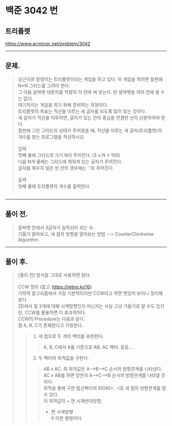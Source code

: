 # 백준 3042 번

## 트리플렛
https://www.acmicpc.net/problem/3042
___
## 문제.
> 상근이와 창영이는 트리플렛이라는 게임을 하고 있다. 이 게임을 하려면 칠판에 N*N 그리드를 그려야 한다. </br>
> 그 다음 알파벳 대문자를 적절히 각 칸에 써 넣는다. 한 알파벳을 여러 칸에 쓸 수는 없다.</br>
> 여기까지는 게임을 하기 위해 준비하는 과정이다. </br>
> 트리플렛의 목표는 직선을 이루는 세 글자를 되도록 많이 찾는 것이다. </br>
> 세 글자가 직선을 이루려면, 글자가 있는 칸의 중심을 연결한 선이 선분이어야 한다.</br>
> 칠판에 그린 그리드의 상태가 주어졌을 때, 직선을 이루는 세 글자(트리플렛)의 개수를 찾는 프로그램을 작성하시오.</br></br>
> 입력</br>
> 첫째 줄에 그리드의 크기 N이 주어진다. (3 ≤ N ≤ 100)</br>
> 다음 N개 줄에는 그리드에 채워져 있는 글자가 주어진다. </br>
> 글자를 채우지 않은 빈 칸의 경우에는 '.'로 주어진다.</br></br>
> 출력</br>
> 첫째 줄에 트리플렛의 개수를 출력한다.</br></br>
___
## 풀이 전.
> 알파벳 안에서 3글자가 일직선이 되는 수.</br>
> 기울기 알아보고, 세 점의 방향을 알아보는 방법 --> CounterClockwise Algorithm</br>
___
## 풀이 후.
> [풀이 전] 방식을 그대로 사용하면 된다. </br></br>
> CCW 정리 (참고: https://rebro.kr/10)</br>
> 기하학 알고리즘에서 가장 기본적이지만 CCW라고 하면 멋있어 보이니 정리해본다.</br>
> 2D에서 점 3개에 대해 시계방향인지 아닌지는 사실 그냥 기울기로 알 수도 있지만, CCW를 활용하면 더 효과적이다.</br>
> CCW의 Procedure는 다음과 같다.</br>
> 점 A, B, C가 존재한다고 가정한다.</br>
> > 1. 세 점으로 두 개의 벡터를 표현한다.</br>
> > > A, B, C에서 A를 기준으로 AB, AC 벡터. 등등...</br>
> > 2. 두 벡터의 외적값을 구한다.</br>
> > > AB x AC, 즉 외적값은 A-->B-->C 순서의 방향관계를 나타낸다.</br>
> > > AC x AB를 하면 당연히 A-->C-->B 순서의 방향관계를 나타낼 것이다.</br>
> > 외적을 통해 구한 법선벡터의 SIGN(+, -)로 세 점의 방향관계를 알 수 있다.</br>
> > > 이 외적값이 + 면 시계반대방향,</br>
> > > - 면 시계방향</br>
> > > 0 이면 평행이다.</br>